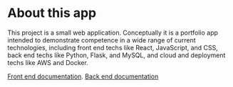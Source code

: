 # About this app

This project is a small web application.  Conceptually it is a portfolio app intended to demonstrate competence in a wide range of current technologies, including front end techs like React, JavaScript, and CSS, back end techs like Python, Flask, and MySQL, and cloud and deployment techs like AWS and Docker.  

[Front end documentation](frontend/README.md).
[Back end documentation](backend/README.md)
